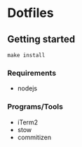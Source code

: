 # Dotfiles

## Getting started
```shell
make install
```

### Requirements
- nodejs

### Programs/Tools
- iTerm2
- stow
- commitizen
